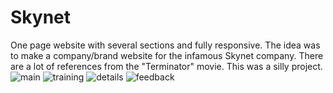 # Skynet
One page website with several sections and fully responsive. The idea was to make a company/brand website for the infamous Skynet company. There are a lot of references from the "Terminator" movie. This was a silly project.  
![main](https://imgur.com/zj5nTkS.png)
![training](https://imgur.com/GnBvrhu.png)
![details](https://imgur.com/SNsO1SW.png)
![feedback](https://imgur.com/HIajfFb.png)
